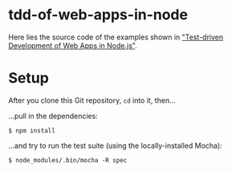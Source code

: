 tdd-of-web-apps-in-node
=======================

Here lies the source code of the examples shown in
["Test-driven Development of Web Apps in Node.js"](https://docs.google.com/presentation/d/1PIlNVer6-Zg_Ber7Wwkf9X6RUngW-hwSEjcPqHdgtc8/edit#slide=id.p).

Setup
=====

After you clone this Git repository, `cd` into it, then...

...pull in the dependencies:

    $ npm install

...and try to run the test suite (using the locally-installed Mocha):

    $ node_modules/.bin/mocha -R spec
